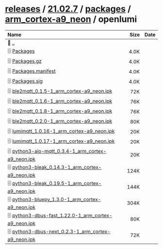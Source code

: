 ---
---

# [releases](/releases/) / [21.02.7](/releases/21.02.7/) / [packages](/releases/21.02.7/packages/) / [arm_cortex-a9_neon](/releases/21.02.7/packages/arm_cortex-a9_neon/) / openlumi


| Name | Size | Date |
|:---|---:|---|
| 📁 [..](../) | | |
| 🗄️ [Packages](./Packages) | 4.0K | |
| 🗄️ [Packages.gz](./Packages.gz) | 4.0K | |
| 🗄️ [Packages.manifest](./Packages.manifest) | 4.0K | |
| 🗄️ [Packages.sig](./Packages.sig) | 4.0K | |
| 🗄️ [ble2mqtt_0.1.5-1_arm_cortex-a9_neon.ipk](./ble2mqtt_0.1.5-1_arm_cortex-a9_neon.ipk) | 72K | |
| 🗄️ [ble2mqtt_0.1.6-1_arm_cortex-a9_neon.ipk](./ble2mqtt_0.1.6-1_arm_cortex-a9_neon.ipk) | 76K | |
| 🗄️ [ble2mqtt_0.1.8-1_arm_cortex-a9_neon.ipk](./ble2mqtt_0.1.8-1_arm_cortex-a9_neon.ipk) | 76K | |
| 🗄️ [ble2mqtt_0.2.0-1_arm_cortex-a9_neon.ipk](./ble2mqtt_0.2.0-1_arm_cortex-a9_neon.ipk) | 80K | |
| 🗄️ [lumimqtt_1.0.16-1_arm_cortex-a9_neon.ipk](./lumimqtt_1.0.16-1_arm_cortex-a9_neon.ipk) | 20K | |
| 🗄️ [lumimqtt_1.0.17-1_arm_cortex-a9_neon.ipk](./lumimqtt_1.0.17-1_arm_cortex-a9_neon.ipk) | 20K | |
| 🗄️ [python3-aio-mqtt_0.3.4-1_arm_cortex-a9_neon.ipk](./python3-aio-mqtt_0.3.4-1_arm_cortex-a9_neon.ipk) | 20K | |
| 🗄️ [python3-bleak_0.14.3-1_arm_cortex-a9_neon.ipk](./python3-bleak_0.14.3-1_arm_cortex-a9_neon.ipk) | 124K | |
| 🗄️ [python3-bleak_0.19.5-1_arm_cortex-a9_neon.ipk](./python3-bleak_0.19.5-1_arm_cortex-a9_neon.ipk) | 144K | |
| 🗄️ [python3-bluepy_1.3.0-1_arm_cortex-a9_neon.ipk](./python3-bluepy_1.3.0-1_arm_cortex-a9_neon.ipk) | 304K | |
| 🗄️ [python3-dbus-fast_1.22.0-1_arm_cortex-a9_neon.ipk](./python3-dbus-fast_1.22.0-1_arm_cortex-a9_neon.ipk) | 80K | |
| 🗄️ [python3-dbus-next_0.2.3-1_arm_cortex-a9_neon.ipk](./python3-dbus-next_0.2.3-1_arm_cortex-a9_neon.ipk) | 72K | |


